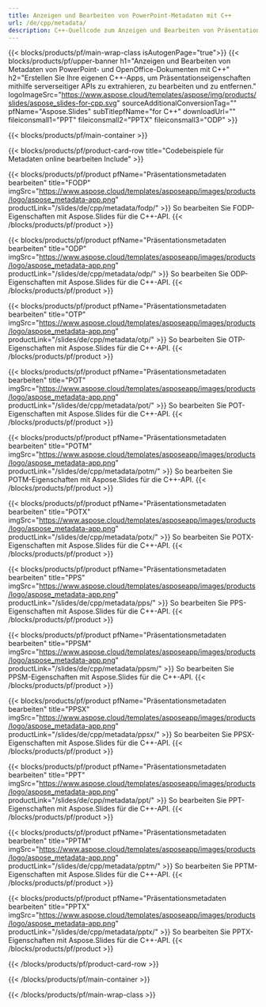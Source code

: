 ```yaml
---
title: Anzeigen und Bearbeiten von PowerPoint-Metadaten mit C++
url: /de/cpp/metadata/
description: C++-Quellcode zum Anzeigen und Bearbeiten von Präsentationseigenschaften
---
```


{{< blocks/products/pf/main-wrap-class isAutogenPage="true">}}
{{< blocks/products/pf/upper-banner h1="Anzeigen und Bearbeiten von Metadaten von PowerPoint- und OpenOffice-Dokumenten mit C++" h2="Erstellen Sie Ihre eigenen C++-Apps, um Präsentationseigenschaften mithilfe serverseitiger APIs zu extrahieren, zu bearbeiten und zu entfernen." logoImageSrc="https://www.aspose.cloud/templates/aspose/img/products/slides/aspose_slides-for-cpp.svg" sourceAdditionalConversionTag="" pfName="Aspose.Slides" subTitlepfName="for C++" downloadUrl="" fileiconsmall1="PPT" fileiconsmall2="PPTX" fileiconsmall3="ODP" >}}

{{< blocks/products/pf/main-container >}}

{{< blocks/products/pf/product-card-row title="Codebeispiele für Metadaten online bearbeiten Include" >}}

{{< blocks/products/pf/product pfName="Präsentationsmetadaten bearbeiten" title="FODP" imgSrc="https://www.aspose.cloud/templates/asposeapp/images/products/logo/aspose_metadata-app.png" productLink="/slides/de/cpp/metadata/fodp/" >}}
So bearbeiten Sie FODP-Eigenschaften mit Aspose.Slides für die C++-API.
{{< /blocks/products/pf/product >}}

{{< blocks/products/pf/product pfName="Präsentationsmetadaten bearbeiten" title="ODP" imgSrc="https://www.aspose.cloud/templates/asposeapp/images/products/logo/aspose_metadata-app.png" productLink="/slides/de/cpp/metadata/odp/" >}}
So bearbeiten Sie ODP-Eigenschaften mit Aspose.Slides für die C++-API.
{{< /blocks/products/pf/product >}}

{{< blocks/products/pf/product pfName="Präsentationsmetadaten bearbeiten" title="OTP" imgSrc="https://www.aspose.cloud/templates/asposeapp/images/products/logo/aspose_metadata-app.png" productLink="/slides/de/cpp/metadata/otp/" >}}
So bearbeiten Sie OTP-Eigenschaften mit Aspose.Slides für die C++-API.
{{< /blocks/products/pf/product >}}

{{< blocks/products/pf/product pfName="Präsentationsmetadaten bearbeiten" title="POT" imgSrc="https://www.aspose.cloud/templates/asposeapp/images/products/logo/aspose_metadata-app.png" productLink="/slides/de/cpp/metadata/pot/" >}}
So bearbeiten Sie POT-Eigenschaften mit Aspose.Slides für die C++-API.
{{< /blocks/products/pf/product >}}

{{< blocks/products/pf/product pfName="Präsentationsmetadaten bearbeiten" title="POTM" imgSrc="https://www.aspose.cloud/templates/asposeapp/images/products/logo/aspose_metadata-app.png" productLink="/slides/de/cpp/metadata/potm/" >}}
So bearbeiten Sie POTM-Eigenschaften mit Aspose.Slides für die C++-API.
{{< /blocks/products/pf/product >}}

{{< blocks/products/pf/product pfName="Präsentationsmetadaten bearbeiten" title="POTX" imgSrc="https://www.aspose.cloud/templates/asposeapp/images/products/logo/aspose_metadata-app.png" productLink="/slides/de/cpp/metadata/potx/" >}}
So bearbeiten Sie POTX-Eigenschaften mit Aspose.Slides für die C++-API.
{{< /blocks/products/pf/product >}}

{{< blocks/products/pf/product pfName="Präsentationsmetadaten bearbeiten" title="PPS" imgSrc="https://www.aspose.cloud/templates/asposeapp/images/products/logo/aspose_metadata-app.png" productLink="/slides/de/cpp/metadata/pps/" >}}
So bearbeiten Sie PPS-Eigenschaften mit Aspose.Slides für die C++-API.
{{< /blocks/products/pf/product >}}

{{< blocks/products/pf/product pfName="Präsentationsmetadaten bearbeiten" title="PPSM" imgSrc="https://www.aspose.cloud/templates/asposeapp/images/products/logo/aspose_metadata-app.png" productLink="/slides/de/cpp/metadata/ppsm/" >}}
So bearbeiten Sie PPSM-Eigenschaften mit Aspose.Slides für die C++-API.
{{< /blocks/products/pf/product >}}

{{< blocks/products/pf/product pfName="Präsentationsmetadaten bearbeiten" title="PPSX" imgSrc="https://www.aspose.cloud/templates/asposeapp/images/products/logo/aspose_metadata-app.png" productLink="/slides/de/cpp/metadata/ppsx/" >}}
So bearbeiten Sie PPSX-Eigenschaften mit Aspose.Slides für die C++-API.
{{< /blocks/products/pf/product >}}

{{< blocks/products/pf/product pfName="Präsentationsmetadaten bearbeiten" title="PPT" imgSrc="https://www.aspose.cloud/templates/asposeapp/images/products/logo/aspose_metadata-app.png" productLink="/slides/de/cpp/metadata/ppt/" >}}
So bearbeiten Sie PPT-Eigenschaften mit Aspose.Slides für die C++-API.
{{< /blocks/products/pf/product >}}

{{< blocks/products/pf/product pfName="Präsentationsmetadaten bearbeiten" title="PPTM" imgSrc="https://www.aspose.cloud/templates/asposeapp/images/products/logo/aspose_metadata-app.png" productLink="/slides/de/cpp/metadata/pptm/" >}}
So bearbeiten Sie PPTM-Eigenschaften mit Aspose.Slides für die C++-API.
{{< /blocks/products/pf/product >}}

{{< blocks/products/pf/product pfName="Präsentationsmetadaten bearbeiten" title="PPTX" imgSrc="https://www.aspose.cloud/templates/asposeapp/images/products/logo/aspose_metadata-app.png" productLink="/slides/de/cpp/metadata/pptx/" >}}
So bearbeiten Sie PPTX-Eigenschaften mit Aspose.Slides für die C++-API.
{{< /blocks/products/pf/product >}}



{{< /blocks/products/pf/product-card-row >}}

{{< /blocks/products/pf/main-container >}}
    
{{< /blocks/products/pf/main-wrap-class >}}